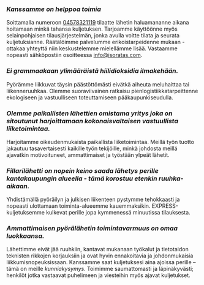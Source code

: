 
### *Kanssamme on helppoa toimia*
Soittamalla numeroon [04578321119](tel:04578321119) tilaatte lähetin haluamananne aikana hoitamaan minkä tahansa kuljetuksen. Tarjoamme käyttöönne myös selainpohjaisen tilausjärjestelmän, jonka avulla voitte tilata ja seurata kuljetuksianne. Räätälöimme palvelumme erikoistarpeidenne mukaan - ottakaa yhteyttä niin keskustelemme mielellämme lisää.
Vastaamme nopeasti sähköpostiin osoitteessa [info@isoratas.com](mailto:info@isoratas.com).

### *Ei grammaakaan ylimääräistä hiilidioksidia ilmakehään.*
Pyörämme liikkuvat täysin päästöttömästi eivätkä aiheuta meluhaittaa tai liikenneruuhkaa. Olemme suoraviivainen ratkaisu pienlogistiikkatarpeittenne ekologiseen ja vastuulliseen toteuttamiseen pääkaupunkiseudulla.

### *Olemme paikallisten lähettien omistama yritys joka on sitoutunut harjoittamaan kokonaisvaltaisen vastuullista liiketoimintaa.*
Harjoitamme oikeudenmukaista paikallista liiketoimintaa. Meillä työn tuotto jakautuu tasavertaisesti kaikille työn tekijöille, minkä johdosta meillä ajavatkin motivoituneet, ammattimaiset ja työstään ylpeät lähetit.

### *Fillarilähetti on nopein keino saada lähetys perille kantakaupungin alueella - tämä korostuu etenkin ruuhka-aikaan.*
Yhdistämällä pyöräilyn ja julkisen liikenteen pystymme tehokkaasti ja nopeasti ulottamaan toiminta-alueemme kauemmaksikin. EXPRESS-kuljetuksemme kulkevat perille jopa kymmenessä minuutissa tilauksesta.

### *Ammattimaisen pyörälähetin toimintavarmuus on omaa luokkaansa.*
Lähettimme eivät jää ruuhkiin, kantavat mukanaan työkalut ja tietotaidon teknisten rikkojen korjauksiin ja ovat hyvin ennakoitavia ja johdonmukaisia liikkumisnopeuksissaan. Kanssamme saat kuljetuksesi aina ajoissa perille – tämä on meille *kunniakysymys*. Toimimme saumattomasti ja läpinäkyvästi; henkilöt jotka vastaavat puhelimeen ja viesteihin myös ajavat kuljetukset.
